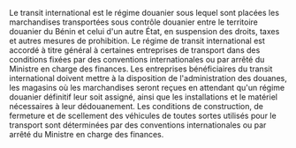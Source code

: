 Le transit international est le régime douanier sous
lequel sont placées les marchandises transportées sous contrôle douanier
entre le territoire douanier du Bénin et celui d'un autre État, en
suspension des droits, taxes et autres mesures de prohibition.
Le régime de transit international est accordé à titre général à
certaines entreprises de transport dans des conditions fixées par des
conventions internationales ou par arrêté du Ministre en charge des
finances.
Les entreprises bénéficiaires du transit international doivent mettre à
la disposition de l'administration des douanes, les magasins où les
marchandises seront reçues en attendant qu'un régime douanier définitif
leur soit assigné, ainsi que les installations et le matériel
nécessaires à leur dédouanement.
Les conditions de construction, de fermeture et de scellement des
véhicules de toutes sortes utilisés pour le transport sont déterminées
par des conventions internationales ou par arrêté du Ministre en charge
des finances.